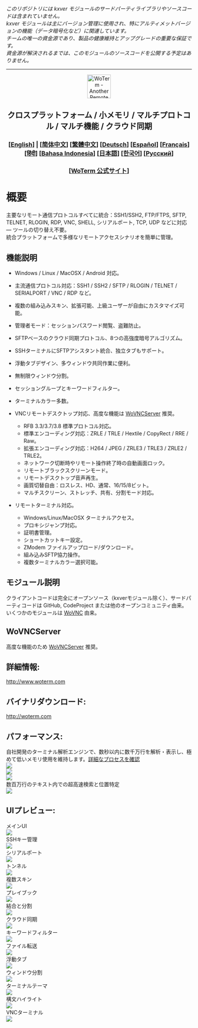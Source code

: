 *このリポジトリには kxver モジュールのサードパーティライブラリやソースコードは含まれていません。  
kxver モジュールは主にバージョン管理に使用され、特にアルティメットバージョンの機能（データ暗号化など）に関連しています。  
チームの唯一の資金源であり、製品の健康維持とアップグレードの重要な保証です。  
資金源が解決されるまでは、このモジュールのソースコードを公開する予定はありません。*  
***
<p align="center">
  <img src="woterm.png" width="64" alt="WoTerm - Another Remote Access Assistant">
  <h2 style="text-align: center;">クロスプラットフォーム / 小メモリ / マルチプロトコル / マルチ機能 / クラウド同期</h2>
<h3 style="text-align: center;">
  [<a href="../README.md">English</a>] | 
  [<a href="README-zh_CN.md">简体中文</a>]
  [<a href="README-zh_TW.md">繁體中文</a>]
  [<a href="README-de.md">Deutsch</a>]
  [<a href="README-es.md">Español</a>]
  [<a href="README-fr.md">Français</a>]
  [<a href="README-hi.md">हिंदी</a>]
  [<a href="README-id.md">Bahasa Indonesia</a>]
  [<a href="README-ja.md">日本語</a>]
  [<a href="README-ko.md">한국어</a>]
  [<a href="README-ru.md">Русский</a>]
</h3>
  <h3 style="text-align: center;">[<a href="https://woterm.com">WoTerm 公式サイト</a>]</a></h3>
</p>

# 概要
主要なリモート通信プロトコルすべてに統合：SSH1/SSH2, FTP/FTPS, SFTP, TELNET, RLOGIN, RDP, VNC, SHELL, シリアルポート, TCP, UDP などに対応 — ツールの切り替え不要。  
統合プラットフォームで多様なリモートアクセスシナリオを簡単に管理。

## 機能説明
- Windows / Linux / MacOSX / Android 対応。  
- 主流通信プロトコル対応：SSH1 / SSH2 / SFTP / RLOGIN / TELNET / SERIALPORT / VNC / RDP など。  
- 複数の組み込みスキン、拡張可能、上級ユーザーが自由にカスタマイズ可能。  
- 管理者モード：セッションパスワード閲覧、盗難防止。  
- SFTPベースのクラウド同期プロトコル、8つの高強度暗号アルゴリズム。  
- SSHターミナルにSFTPアシスタント統合、独立タブもサポート。  
- 浮動タブデザイン、多ウィンドウ共同作業に便利。  
- 無制限ウィンドウ分割。  
- セッショングループとキーワードフィルター。  
- ターミナルカラー多数。

- VNCリモートデスクトップ対応、高度な機能は [WoVNCServer](http://wovnc.com) 推奨。  
  - RFB 3.3/3.7/3.8 標準プロトコル対応。  
  - 標準エンコーディング対応：ZRLE / TRLE / Hextile / CopyRect / RRE / Raw。  
  - 拡張エンコーディング対応：H264 / JPEG / ZRLE3 / TRLE3 / ZRLE2 / TRLE2。  
  - ネットワーク切断時やリモート操作終了時の自動画面ロック。  
  - リモートブラックスクリーンモード。  
  - リモートデスクトップ音声再生。  
  - 画質切替自由：ロスレス、HD、通常、16/15/8ビット。  
  - マルチスクリーン、ストレッチ、共有、分割モード対応。

- リモートターミナル対応。  
  - Windows/Linux/MacOSX ターミナルアクセス。  
  - プロキシジャンプ対応。  
  - 証明書管理。  
  - ショートカットキー設定。  
  - ZModem ファイルアップロード/ダウンロード。  
  - 組み込みSFTP協力操作。  
  - 複数ターミナルカラー選択可能。

## モジュール説明
クライアントコードは完全にオープンソース（kxverモジュール除く）、サードパーティコードは GitHub, CodeProject または他のオープンコミュニティ由来。いくつかのモジュールは [WoVNC](http://wovnc.com) 由来。

## WoVNCServer
高度な機能のため [WoVNCServer](http://wovnc.com) 推奨。

## 詳細情報:
<a href="http://www.woterm.com">http://www.woterm.com</a>

## バイナリダウンロード:
<a href="http://woterm.com">http://woterm.com</a>

## パフォーマンス:
<div>自社開発のターミナル解析エンジンで、数秒以内に数千万行を解析・表示し、極めて低いメモリ使用を維持します。<a href="Performance-ja.md">詳細なプロセスを確認<a>
<br><img src="timeseq1.png"/>
<br><img src="urandom_test_speed.png"/>
<br><img src="urandom_test_memory.png"/>
</div>
<div>数百万行のテキスト内での超高速検索と位置特定<br><img src="search.gif"/></div>


## UIプレビュー:
<div>メインUI<br><img src="main.gif"/></div>
<div>SSHキー管理<br><img src="keymgr2.gif"></div>
<div>シリアルポート<br><img src="serialport.gif"></div>
<div>トンネル<br><img src="tunnel.png"></div>
<div>複数スキン<br><img src="skins.png"></div>
<div>プレイブック<br><img src="playbook.gif"></div>
<div>結合と分割<br><img src="merge.gif"></div>
<div>クラウド同期<br><img src="sync.gif"></div>
<div>キーワードフィルター<br><img src="filter.gif"></div>
<div>ファイル転送<br><img src="sftp.gif"></div>
<div>浮動タブ<br><img src="float.gif"></div>
<div>ウィンドウ分割<br><img src="split.gif"></div>
<div>ターミナルテーマ<br><img src="patten.gif"></div>
<div>構文ハイライト<br><img src="highlight.gif"/></div>
<div>VNCターミナル<br><img src="vnc.gif"/></div>
